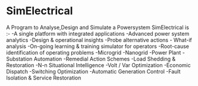 # SimElectrical
A Program to Analyse,Design and Simulate a Powersystem
SimElectrical is :-
-A single platform with integrated applications
-Advanced power system analytics
-Design & operational insights
-Probe alternative actions - What-if analysis
-On-going learning & training simulator for operators
-Root-cause identification of operating problems
-Microgrid
-Nanogrid
-Power Plant
-Substation Automation
-Remedial Action Schemes
-Load Shedding & Restoration
-N-n Situational Intelligence
-Volt / Var Optimization
-Economic Dispatch
-Switching Optimization
-Automatic Generation Control
-Fault Isolation & Service Restoration
